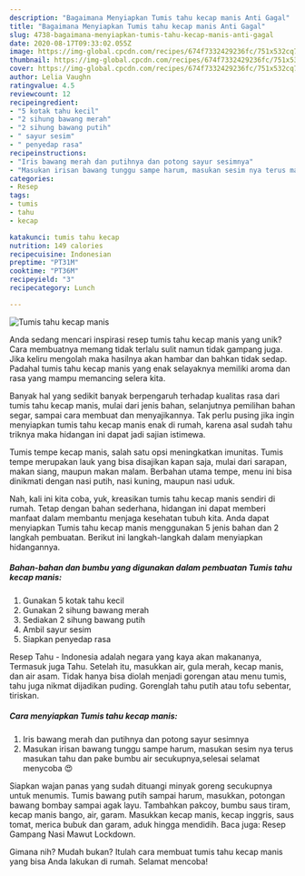 ```yaml
---
description: "Bagaimana Menyiapkan Tumis tahu kecap manis Anti Gagal"
title: "Bagaimana Menyiapkan Tumis tahu kecap manis Anti Gagal"
slug: 4738-bagaimana-menyiapkan-tumis-tahu-kecap-manis-anti-gagal
date: 2020-08-17T09:33:02.055Z
image: https://img-global.cpcdn.com/recipes/674f7332429236fc/751x532cq70/tumis-tahu-kecap-manis-foto-resep-utama.jpg
thumbnail: https://img-global.cpcdn.com/recipes/674f7332429236fc/751x532cq70/tumis-tahu-kecap-manis-foto-resep-utama.jpg
cover: https://img-global.cpcdn.com/recipes/674f7332429236fc/751x532cq70/tumis-tahu-kecap-manis-foto-resep-utama.jpg
author: Lelia Vaughn
ratingvalue: 4.5
reviewcount: 12
recipeingredient:
- "5 kotak tahu kecil"
- "2 sihung bawang merah"
- "2 sihung bawang putih"
- " sayur sesim"
- " penyedap rasa"
recipeinstructions:
- "Iris bawang merah dan putihnya dan potong sayur sesimnya"
- "Masukan irisan bawang tunggu sampe harum, masukan sesim nya terus masukan tahu dan pake bumbu air secukupnya,selesai selamat menycoba 😍"
categories:
- Resep
tags:
- tumis
- tahu
- kecap

katakunci: tumis tahu kecap 
nutrition: 149 calories
recipecuisine: Indonesian
preptime: "PT31M"
cooktime: "PT36M"
recipeyield: "3"
recipecategory: Lunch

---
```



![Tumis tahu kecap manis](https://img-global.cpcdn.com/recipes/674f7332429236fc/751x532cq70/tumis-tahu-kecap-manis-foto-resep-utama.jpg)

Anda sedang mencari inspirasi resep tumis tahu kecap manis yang unik? Cara membuatnya memang tidak terlalu sulit namun tidak gampang juga. Jika keliru mengolah maka hasilnya akan hambar dan bahkan tidak sedap. Padahal tumis tahu kecap manis yang enak selayaknya memiliki aroma dan rasa yang mampu memancing selera kita.

Banyak hal yang sedikit banyak berpengaruh terhadap kualitas rasa dari tumis tahu kecap manis, mulai dari jenis bahan, selanjutnya pemilihan bahan segar, sampai cara membuat dan menyajikannya. Tak perlu pusing jika ingin menyiapkan tumis tahu kecap manis enak di rumah, karena asal sudah tahu triknya maka hidangan ini dapat jadi sajian istimewa.

Tumis tempe kecap manis, salah satu opsi meningkatkan imunitas. Tumis tempe merupakan lauk yang bisa disajikan kapan saja, mulai dari sarapan, makan siang, maupun makan malam. Berbahan utama tempe, menu ini bisa dinikmati dengan nasi putih, nasi kuning, maupun nasi uduk.


Nah, kali ini kita coba, yuk, kreasikan tumis tahu kecap manis sendiri di rumah. Tetap dengan bahan sederhana, hidangan ini dapat memberi manfaat dalam membantu menjaga kesehatan tubuh kita. Anda dapat menyiapkan Tumis tahu kecap manis menggunakan 5 jenis bahan dan 2 langkah pembuatan. Berikut ini langkah-langkah dalam menyiapkan hidangannya.

<!--inarticleads1-->

##### Bahan-bahan dan bumbu yang digunakan dalam pembuatan Tumis tahu kecap manis:

1. Gunakan 5 kotak tahu kecil
1. Gunakan 2 sihung bawang merah
1. Sediakan 2 sihung bawang putih
1. Ambil  sayur sesim
1. Siapkan  penyedap rasa


Resep Tahu - Indonesia adalah negara yang kaya akan makananya, Termasuk juga Tahu. Setelah itu, masukkan air, gula merah, kecap manis, dan air asam. Tidak hanya bisa diolah menjadi gorengan atau menu tumis, tahu juga nikmat dijadikan puding. Gorenglah tahu putih atau tofu sebentar, tiriskan. 

<!--inarticleads2-->

##### Cara menyiapkan Tumis tahu kecap manis:

1. Iris bawang merah dan putihnya dan potong sayur sesimnya
1. Masukan irisan bawang tunggu sampe harum, masukan sesim nya terus masukan tahu dan pake bumbu air secukupnya,selesai selamat menycoba 😍


Siapkan wajan panas yang sudah dituangi minyak goreng secukupnya untuk menumis. Tumis bawang putih sampai harum, masukkan, potongan bawang bombay sampai agak layu. Tambahkan pakcoy, bumbu saus tiram, kecap manis bango, air, garam. Masukkan kecap manis, kecap inggris, saus tomat, merica bubuk dan garam, aduk hingga mendidih. Baca juga: Resep Gampang Nasi Mawut Lockdown. 

Gimana nih? Mudah bukan? Itulah cara membuat tumis tahu kecap manis yang bisa Anda lakukan di rumah. Selamat mencoba!

